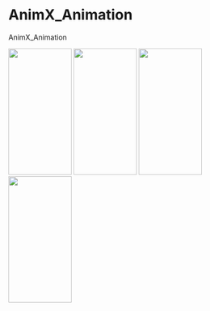# AnimX_Animation
 AnimX_Animation
<!-- # ![Screenshot_20220224_151617](https://user-images.githubusercontent.com/17252967/155500447-c7a404fc-048a-42e0-a334-ee647d1fd8c6.png) -->
<div>
    <img src="https://github.com/chiragjasani/AnimX_Animation/tree/main/images/front.gif"  height="250" width="125" />
    <img src="https://github.com/chiragjasani/AnimX_Animation/tree/main/images/attention.gif" height="250" width="125" />
    <img src="https://github.com/chiragjasani/AnimX_Animation/tree/main/images/bouncein.gif" height="250" width="125" />
    <img src="https://github.com/chiragjasani/AnimX_Animation/tree/main/images/zoomin.gif" height="250" width="125" />
</div>
